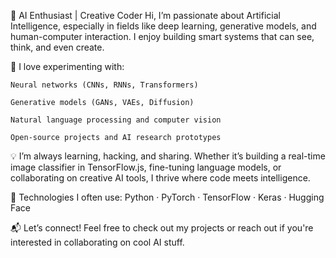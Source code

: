 🚀 AI Enthusiast | Creative Coder
Hi, I’m passionate about Artificial Intelligence, especially in fields like deep learning, generative models, and human-computer interaction. I enjoy building smart systems that can see, think, and even create.

🧠 I love experimenting with:

    Neural networks (CNNs, RNNs, Transformers)

    Generative models (GANs, VAEs, Diffusion)

    Natural language processing and computer vision

    Open-source projects and AI research prototypes

💡 I’m always learning, hacking, and sharing. Whether it’s building a real-time image classifier in TensorFlow.js, fine-tuning language models, or collaborating on creative AI tools, I thrive where code meets intelligence.

🔧 Technologies I often use:
Python · PyTorch · TensorFlow · Keras · Hugging Face

📬 Let’s connect! Feel free to check out my projects or reach out if you're interested in collaborating on cool AI stuff.
